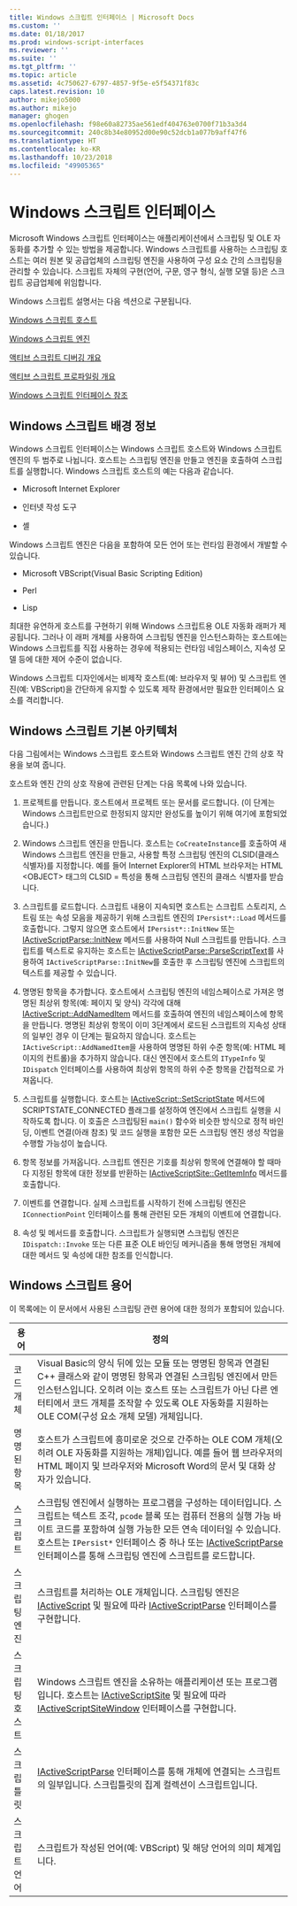 ```yaml
---
title: Windows 스크립트 인터페이스 | Microsoft Docs
ms.custom: ''
ms.date: 01/18/2017
ms.prod: windows-script-interfaces
ms.reviewer: ''
ms.suite: ''
ms.tgt_pltfrm: ''
ms.topic: article
ms.assetid: 4c750627-6797-4857-9f5e-e5f54371f83c
caps.latest.revision: 10
author: mikejo5000
ms.author: mikejo
manager: ghogen
ms.openlocfilehash: f98e60a82735ae561edf404763e0700f71b3a3d4
ms.sourcegitcommit: 240c8b34e80952d00e90c52dcb1a077b9aff47f6
ms.translationtype: HT
ms.contentlocale: ko-KR
ms.lasthandoff: 10/23/2018
ms.locfileid: "49905365"
---
```

# <a name="windows-script-interfaces"></a>Windows 스크립트 인터페이스

Microsoft Windows 스크립트 인터페이스는 애플리케이션에서 스크립팅 및 OLE 자동화를 추가할 수 있는 방법을 제공합니다. Windows 스크립트를 사용하는 스크립팅 호스트는 여러 원본 및 공급업체의 스크립팅 엔진을 사용하여 구성 요소 간의 스크립팅을 관리할 수 있습니다. 스크립트 자체의 구현(언어, 구문, 영구 형식, 실행 모델 등)은 스크립트 공급업체에 위임합니다.

Windows 스크립트 설명서는 다음 섹션으로 구분됩니다.

[Windows 스크립트 호스트](../winscript/windows-script-hosts.md)

[Windows 스크립트 엔진](../winscript/windows-script-engines.md)

[액티브 스크립트 디버깅 개요](../winscript/active-script-debugging-overview.md)

[액티브 스크립트 프로파일링 개요](../winscript/active-script-profiling-overview.md)

[Windows 스크립트 인터페이스 참조](../winscript/reference/windows-script-interfaces-reference.md)

## <a name="windows-script-background"></a>Windows 스크립트 배경 정보

Windows 스크립트 인터페이스는 Windows 스크립트 호스트와 Windows 스크립트 엔진의 두 범주로 나뉩니다. 호스트는 스크립팅 엔진을 만들고 엔진을 호출하여 스크립트를 실행합니다. Windows 스크립트 호스트의 예는 다음과 같습니다.

- Microsoft Internet Explorer

- 인터넷 작성 도구

- 셸

Windows 스크립트 엔진은 다음을 포함하여 모든 언어 또는 런타임 환경에서 개발할 수 있습니다.

- Microsoft VBScript(Visual Basic Scripting Edition)

- Perl

- Lisp

최대한 유연하게 호스트를 구현하기 위해 Windows 스크립트용 OLE 자동화 래퍼가 제공됩니다. 그러나 이 래퍼 개체를 사용하여 스크립팅 엔진을 인스턴스화하는 호스트에는 Windows 스크립트를 직접 사용하는 경우에 적용되는 런타임 네임스페이스, 지속성 모델 등에 대한 제어 수준이 없습니다.

Windows 스크립트 디자인에서는 비제작 호스트(예: 브라우저 및 뷰어) 및 스크립트 엔진(예: VBScript)을 간단하게 유지할 수 있도록 제작 환경에서만 필요한 인터페이스 요소를 격리합니다.

## <a name="windows-script-basic-architecture"></a>Windows 스크립트 기본 아키텍처

다음 그림에서는 Windows 스크립트 호스트와 Windows 스크립트 엔진 간의 상호 작용을 보여 줍니다.

호스트와 엔진 간의 상호 작용에 관련된 단계는 다음 목록에 나와 있습니다.

1.  프로젝트를 만듭니다. 호스트에서 프로젝트 또는 문서를 로드합니다. (이 단계는 Windows 스크립트만으로 한정되지 않지만 완성도를 높이기 위해 여기에 포함되었습니다.)

2.  Windows 스크립트 엔진을 만듭니다. 호스트는 `CoCreateInstance`를 호출하여 새 Windows 스크립트 엔진을 만들고, 사용할 특정 스크립팅 엔진의 CLSID(클래스 식별자)를 지정합니다. 예를 들어 Internet Explorer의 HTML 브라우저는 HTML \<OBJECT> 태그의 CLSID = 특성을 통해 스크립팅 엔진의 클래스 식별자를 받습니다.

3.  스크립트를 로드합니다. 스크립트 내용이 지속되면 호스트는 스크립트 스토리지, 스트림 또는 속성 모음을 제공하기 위해 스크립트 엔진의 `IPersist*::Load` 메서드를 호출합니다. 그렇지 않으면 호스트에서 `IPersist*::InitNew` 또는 [IActiveScriptParse::InitNew](../winscript/reference/iactivescriptparse-initnew.md) 메서드를 사용하여 Null 스크립트를 만듭니다. 스크립트를 텍스트로 유지하는 호스트는 [IActiveScriptParse::ParseScriptText](../winscript/reference/iactivescriptparse-parsescripttext.md)를 사용하여 `IActiveScriptParse::InitNew`를 호출한 후 스크립팅 엔진에 스크립트의 텍스트를 제공할 수 있습니다.

4.  명명된 항목을 추가합니다. 호스트에서 스크립팅 엔진의 네임스페이스로 가져온 명명된 최상위 항목(예: 페이지 및 양식) 각각에 대해 [IActiveScript::AddNamedItem](../winscript/reference/iactivescript-addnameditem.md) 메서드를 호출하여 엔진의 네임스페이스에 항목을 만듭니다. 명명된 최상위 항목이 이미 3단계에서 로드된 스크립트의 지속성 상태의 일부인 경우 이 단계는 필요하지 않습니다. 호스트는 `IActiveScript::AddNamedItem`을 사용하여 명명된 하위 수준 항목(예: HTML 페이지의 컨트롤)을 추가하지 않습니다. 대신 엔진에서 호스트의 `ITypeInfo` 및 `IDispatch` 인터페이스를 사용하여 최상위 항목의 하위 수준 항목을 간접적으로 가져옵니다.

5.  스크립트를 실행합니다. 호스트는 [IActiveScript::SetScriptState](../winscript/reference/iactivescript-setscriptstate.md) 메서드에 SCRIPTSTATE_CONNECTED 플래그를 설정하여 엔진에서 스크립트 실행을 시작하도록 합니다. 이 호출은 스크립팅된 `main()` 함수와 비슷한 방식으로 정적 바인딩, 이벤트 연결(아래 참조) 및 코드 실행을 포함한 모든 스크립팅 엔진 생성 작업을 수행할 가능성이 높습니다.

6.  항목 정보를 가져옵니다. 스크립트 엔진은 기호를 최상위 항목에 연결해야 할 때마다 지정된 항목에 대한 정보를 반환하는 [IActiveScriptSite::GetItemInfo](../winscript/reference/iactivescriptsite-getiteminfo.md) 메서드를 호출합니다.

7.  이벤트를 연결합니다. 실제 스크립트를 시작하기 전에 스크립팅 엔진은 `IConnectionPoint` 인터페이스를 통해 관련된 모든 개체의 이벤트에 연결합니다.

8.  속성 및 메서드를 호출합니다. 스크립트가 실행되면 스크립팅 엔진은 `IDispatch::Invoke` 또는 다른 표준 OLE 바인딩 메커니즘을 통해 명명된 개체에 대한 메서드 및 속성에 대한 참조를 인식합니다.

## <a name="windows-script-terms"></a>Windows 스크립트 용어

이 목록에는 이 문서에서 사용된 스크립팅 관련 용어에 대한 정의가 포함되어 있습니다.

|용어|정의|
|----------|----------------|
|코드 개체|Visual Basic의 양식 뒤에 있는 모듈 또는 명명된 항목과 연결된 C++ 클래스와 같이 명명된 항목과 연결된 스크립팅 엔진에서 만든 인스턴스입니다. 오히려 이는 호스트 또는 스크립트가 아닌 다른 엔터티에서 코드 개체를 조작할 수 있도록 OLE 자동화를 지원하는 OLE COM(구성 요소 개체 모델) 개체입니다.|
|명명된 항목|호스트가 스크립트에 흥미로운 것으로 간주하는 OLE COM 개체(오히려 OLE 자동화를 지원하는 개체)입니다. 예를 들어 웹 브라우저의 HTML 페이지 및 브라우저와 Microsoft Word의 문서 및 대화 상자가 있습니다.|
|스크립트|스크립팅 엔진에서 실행하는 프로그램을 구성하는 데이터입니다. 스크립트는 텍스트 조각, `pcode` 블록 또는 컴퓨터 전용의 실행 가능 바이트 코드를 포함하여 실행 가능한 모든 연속 데이터일 수 있습니다. 호스트는 `IPersist*` 인터페이스 중 하나 또는 [IActiveScriptParse](../winscript/reference/iactivescriptparse.md) 인터페이스를 통해 스크립팅 엔진에 스크립트를 로드합니다.|
|스크립팅 엔진|스크립트를 처리하는 OLE 개체입니다. 스크립팅 엔진은 [IActiveScript](../winscript/reference/iactivescript.md) 및 필요에 따라 [IActiveScriptParse](../winscript/reference/iactivescriptparse.md) 인터페이스를 구현합니다.|
|스크립팅 호스트|Windows 스크립트 엔진을 소유하는 애플리케이션 또는 프로그램입니다. 호스트는 [IActiveScriptSite](../winscript/reference/iactivescriptsite.md) 및 필요에 따라 [IActiveScriptSiteWindow](../winscript/reference/iactivescriptsitewindow.md) 인터페이스를 구현합니다.|
|스크립틀릿|[IActiveScriptParse](../winscript/reference/iactivescriptparse.md) 인터페이스를 통해 개체에 연결되는 스크립트의 일부입니다. 스크립틀릿의 집계 컬렉션이 스크립트입니다.|
|스크립트 언어|스크립트가 작성된 언어(예: VBScript) 및 해당 언어의 의미 체계입니다.|